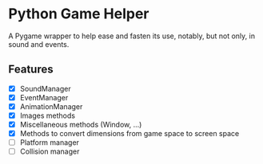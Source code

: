 # Python Game Helper

A Pygame wrapper to help ease and fasten its use, notably, but not only, in sound and events.

## Features
- [x] SoundManager
- [x] EventManager
- [x] AnimationManager
- [x] Images methods
- [x] Miscellaneous methods (Window, ...)
- [x] Methods to convert dimensions from game space to screen space
- [ ] Platform manager
- [ ] Collision manager
